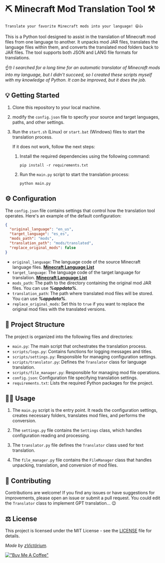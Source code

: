 # ⛏️ Minecraft Mod Translation Tool ⚒️

`Translate your favorite Minecraft mods into your language! 😄👍`

This is a Python tool designed to assist in the translation of Minecraft mod files from one language to another. It unpacks mod JAR files, translates the language files within them, and converts the translated mod folders back to JAR files. The tool supports both JSON and LANG file formats for translations.

☝️🤓 _I searched for a long time for an automatic translator of Minecraft mods into my language, but I didn't succeed, so I created these scripts myself with my knowledge of Python. It can be improved, but it does the job._

## 💡 Getting Started

1. Clone this repository to your local machine.

2. modify the `config.json` file to specify your source and target languages, paths, and other settings.

3. Run the `start.sh` (Linux) or `start.bat` (Windows) files to start the translation process.
   
    If it does not work, follow the next steps:

    1. Install the required dependencies using the following command:

        ```shell
        pip install -r requirements.txt
        ```
      
    2. Run the `main.py` script to start the translation process:

        ```shell
        python main.py
        ```

## ⚙️ Configuration

The `config.json` file contains settings that control how the translation tool operates. Here's an example of the default configuration:

```json
{
  "original_language": "en_us",
  "target_language": "es_es",
  "mods_path": "mods",
  "translation_path": "mods/translated",
  "replace_original_mods": false
}
```

- `original_language`: The language code of the source Minecraft language files. [**Minecraft Language List**](https://minecraft-archive.fandom.com/wiki/Languages)
- `target_language`: The language code of the target language for translation. [**Minecraft Language List**](https://minecraft-archive.fandom.com/wiki/Languages)
- `mods_path`: The path to the directory containing the original mod JAR files. You can use _**%appdata%**_.
- `translation_path`: The path where translated mod files will be stored. You can use _**%appdata%**_.
- `replace_original_mods`: Set this to `true` if you want to replace the original mod files with the translated versions.

## 📄 Project Structure

The project is organized into the following files and directories:

- `main.py`: The main script that orchestrates the translation process.
- `scripts/logs.py`: Contains functions for logging messages and titles.
- `scripts/settings.py`: Responsible for managing configuration settings.
- `scripts/translator.py`: Defines the `Translator` class for language translation.
- `scripts/file_manager.py`: Responsible for managing mod file operations.
- `config.json`: Configuration file specifying translation settings.
- `requirements.txt`: Lists the required Python packages for the project.

## 👨‍💻 Usage

1. The `main.py` script is the entry point. It reads the configuration settings, creates necessary folders, translates mod files, and performs the conversion.

2. The `settings.py` file contains the `Settings` class, which handles configuration reading and processing.

3. The `translator.py` file defines the `Translator` class used for text translation.

4. The `file_manager.py` file contains the `FileManager` class that handles unpacking, translation, and conversion of mod files.

## 🤝 Contributing

Contributions are welcome! If you find any issues or have suggestions for improvements, please open an issue or submit a pull request. You could edit the `Translator` class to implement GPT translation... 😉

## ⚖️ License

This project is licensed under the MIT License - see the [LICENSE](LICENSE) file for details.

_Made by [zVictörium](https://zvictorium.github.io)._

[!["Buy Me A Coffee"](https://www.buymeacoffee.com/assets/img/custom_images/orange_img.png)](https://www.buymeacoffee.com/victorium)